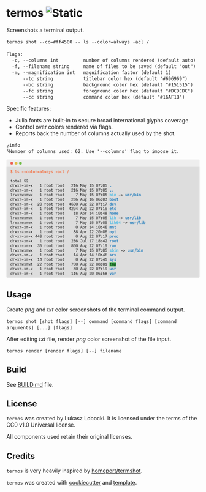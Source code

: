 # termos ![Static](https://img.shields.io/badge/plajta-werwa-chartreuse?style=for-the-badge&labelColor=cyan)

Screenshots a terminal output.

```text
termos shot --cc=#ff4500 -- ls --color=always -acl /

Flags:
  -c, --columns int         number of columns rendered (default auto)
  -f, --filename string     name of files to be saved (default "out")
  -m, --magnification int   magnification factor (default 1)
      --tc string           titlebar color hex (default "#696969")
      --bc string           background color hex (default "#151515")
      --fc string           foreground color hex (default "#DCDCDC")
      --cc string           command color hex (default "#16AF1B")
```
Specific features:
- Julia fonts are built-in to secure broad international glyphs coverage.
- Control over colors rendered via flags.
- Reports back the number of columns actually used by the shot.

```text
╭info
╰Number of columns used: 62. Use '--columns' flag to impose it.
```

![example](cmd/example.png)

## Usage

Create *png* and *txt* color screenshots of the terminal command output.

```text
termos shot [shot flags] [--] command [command flags] [command arguments] [...] [flags]
```

After editing *txt* file, render *png* color screenshot of the file input.

```text
termos render [render flags] [--] filename
```

## Build

See [BUILD.md](cmd/BUILD.md) file.

## License

`termos` was created by Lukasz Lobocki. It is licensed under the terms of the CC0 v1.0 Universal license.

All components used retain their original licenses.

## Credits

`termos` is very heavily inspired by [homeport/termshot](https://github.com/homeport/termshot).

`termos` was created with [cookiecutter](https://cookiecutter.readthedocs.io/en/latest/) and [template](https://github.com/lukasz-lobocki/go-cookiecutter).
